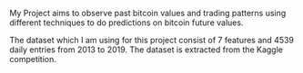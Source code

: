 
My Project aims to observe past bitcoin values and trading patterns using different techniques to do predictions on bitcoin future values. 

The dataset which I am using for this project consist of 7 features and 4539 daily entries from 2013 to 2019. The dataset is extracted from the Kaggle competition. 


